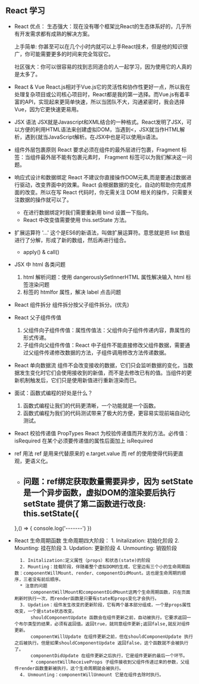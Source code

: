 ## React 学习

- React 优点：
    生态强大：现在没有哪个框架比React的生态体系好的，几乎所有开发需求都有成熟的解决方案。

    上手简单: 你甚至可以在几个小时内就可以上手React技术，但是他的知识很广，你可能需要更多的时间来完全驾驭它。

    社区强大：你可以很容易的找到志同道合的人一起学习，因为使用它的人真的是太多了。

- React & Vue
    React.js相对于Vue.js它的灵活性和协作性更好一点，所以我在处理复杂项目或公司核心项目时，React都是我的第一选择。而Vue.js有着丰富的API，实现起来更简单快速，所以当团队不大，沟通紧密时，我会选择Vue，因为它更快速更易用。

- JSX 语法
    JSX就是Javascript和XML结合的一种格式。React发明了JSX，可以方便的利用HTML语法来创建虚拟DOM，当遇到<，JSX就当作HTML解析，遇到{就当JavaScript解析。在JSX中也是可以使用js语法。

- 组件外层包裹原则
    React 要求必须在组件的最外层进行包裹，Fragment 标签：当组件最外层不能有包裹元素时， Fragment 标签可以为我们解决这一问题。

- 响应式设计和数据绑定
    React 不建议你直接操作DOM元素,而是要通过数据进行驱动，改变界面中的效果。React 会根据数据的变化，自动的帮助你完成界面的改变。所以在写 React 代码时，你无需关注 DOM 相关的操作，只需要关注数据的操作就可以了。
    * 在进行数据绑定时我们需要重新用 bind 设置一下指向。
    * React 中改变值需要使用 this.setState 方法。

- 扩展运算符
    '...' 这个是ES6的新语法，叫做扩展运算符。意思就是把 list 数组进行了分解，形成了新的数组，然后再进行组合。
    * apply() & call()

- JSX 中 html 各类问题
    1. html 解析问题：使用 dangerouslySetInnerHTML 属性解决输入 html 标签渲染问题
    2. <label> 标签的 htmlfor 属性，解决 label 点击问题

- React 组件拆分
    组件拆分按父子组件拆分。(优先)

- React 父子组件传值
    1. 父组件向子组件传值：属性传值法：父组件向子组件传递内容，靠属性的形式传递。
    2. 子组件向父组件传值：React 中子组件不能直接修改父组件数据，需要通过父组件传递修改数据的方法，子组件调用修改方法传递数据。

- React 单向数据流
    组件不会改变接收的数据，它们只会监听数据的变化，当数据发生变化时它们会使用接收到的新值，而不是去修改已有的值。当组件的更新机制触发后，它们只是使用新值进行重新渲染而已。

- 面试：函数式编程的好处是什么？
    1. 函数式编程让我们的代码更清晰，一个功能就是一个函数。
    2. 函数式编程为我们的代码测试带来了极大的方便，更容易实现前端自动化测试。

- React 校验传递值
    PropTypes React 为校验传递值而开发的方法。必传值：isRequired 在某个必须要传递值的属性后面加上 isRequired

- ref 用法
    ref 是用来代替原来的 e.target.value 而 ref 的使用使得代码更直观，更语义化。
    * 问题：ref绑定获取数量需要异步，因为 setState 是一个异步函数，虚拟DOM的渲染要后执行 setState 提供了第二函数进行改良: this.setState({
        --------------
    },() => {
        console.log('-------')
    })

- React 生命周期函数
    生命周期四大阶段：
        1. Initalization: 初始化阶段
        2. Mounting: 挂在阶段
        3. Updation: 更新阶段
        4. Unmounting: 销毁阶段
        
        1. Initalization:定义属性（props）和状态(state)的阶段
        2. Mounting：挂载阶段，伴随着整个虚拟DOM的生成，它里边有三个小的生命周期函数：componentWillMount、render、componentDidMount。这也是生命周期的顺序，三者没有前后顺序。
        * 注意的问题
            componentWillMount和componentDidMount这两个生命周期函数，只在页面刷新时执行一次，而render函数是只要有state和props变化才会执行。
        3. Updation：组件发生改变的更新阶段，它有两个基本部分组成，一个是props属性改变，一个是state状态改变。
            shouldComponentUpdate 函数会在组件更新之前，自动被执行。它要求返回一个布尔类型的结果，必须有返回值。返回true，就同意组件更新;返回false,就反对组件更新。
            componentWillUpdate 在组件更新之前，但在shouldComponenUpdate 执行之后被执行。但是如果shouldComponentUpdate 返回false，这个函数就不会被执行了。
            componentDidUpdate 在组件更新之后执行，它是组件更新的最后一个环节。
            * componentWillReceiveProps 子组件接收到父组件传递过来的参数，父组件render函数重新被执行，这个生命周期就会被执行。
        4. Unmounting：componentWillUnmount 它是在组件去除时执行。